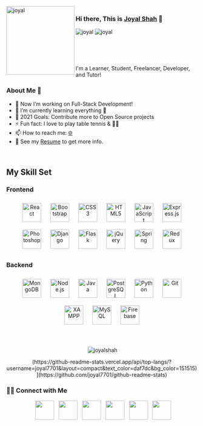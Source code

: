 <img align="left" width="180" height="180" alt="joyal" src="https://user-images.githubusercontent.com/72680045/102575233-bd8bac00-4118-11eb-89f5-302f8ed594f1.png" />

### Hi there, This is [Joyal Shah](https://joyal7701.github.io/) 👋

<p align="left"> 
	<img src="https://komarev.com/ghpvc/?username=joyal7701" alt="joyal" /> 
	<img src="https://badges.pufler.dev/repos/joyal7701" alt="joyal" /> 
</p>
<br>
<br>
<br>

I'm a Learner, Student, Freelancer, Developer, and Tutor!
<br>

### About Me 🚀
- 🔭 Now I’m working on Full-Stack Development!
- 🌱 I’m currently learning everything 🤣
- 🥅 2021 Goals: Contribute more to Open Source projects
- ⚡ Fun fact: I love to play table tennis & 🏊‍♂️
- 📫 How to reach me:  [🌐](https://joyal-portfolio.netlify.app)
- 📝 See my [Resume](https://joyal7701.github.io/assets/Joyal's%20Resume.pdf) to get more info.
<br>

## My Skill Set  




### Frontend  
<div align="center">  
<img style="margin: 10px" src="https://profilinator.rishav.dev/skills-assets/react-original-wordmark.svg" alt="React" height="50" />  
<img style="margin: 10px" src="https://profilinator.rishav.dev/skills-assets/bootstrap-plain.svg" alt="Bootstrap" height="50" />  
<img style="margin: 10px" src="https://profilinator.rishav.dev/skills-assets/css3-original-wordmark.svg" alt="CSS3" height="50" />  
<img style="margin: 10px" src="https://profilinator.rishav.dev/skills-assets/html5-original-wordmark.svg" alt="HTML5" height="50" />  
<img style="margin: 10px" src="https://profilinator.rishav.dev/skills-assets/javascript-original.svg" alt="JavaScript" height="50" />  
<img style="margin: 10px" src="https://profilinator.rishav.dev/skills-assets/express-original-wordmark.svg" alt="Express.js" height="50" />  
<img style="margin: 10px" src="https://profilinator.rishav.dev/skills-assets/photoshop-plain.svg" alt="Photoshop" height="50" />  
<img style="margin: 10px" src="https://profilinator.rishav.dev/skills-assets/django-original.svg" alt="Django" height="50" />  
<img style="margin: 10px" src="https://profilinator.rishav.dev/skills-assets/flask.png" alt="Flask" height="50" />  
<img style="margin: 10px" src="https://profilinator.rishav.dev/skills-assets/jquery.png" alt="jQuery" height="50" />  
<img style="margin: 10px" src="https://profilinator.rishav.dev/skills-assets/springio-icon.svg" alt="Spring" height="50" />  
<img style="margin: 10px" src="https://profilinator.rishav.dev/skills-assets/redux-original.svg" alt="Redux" height="50" />  
</div>





### Backend  
<div align="center">  
<img style="margin: 10px" src="https://profilinator.rishav.dev/skills-assets/mongodb-original-wordmark.svg" alt="MongoDB" height="50" />  
<img style="margin: 10px" src="https://profilinator.rishav.dev/skills-assets/nodejs-original-wordmark.svg" alt="Node.js" height="50" />  
<img style="margin: 10px" src="https://profilinator.rishav.dev/skills-assets/java-original-wordmark.svg" alt="Java" height="50" />  
<img style="margin: 10px" src="https://profilinator.rishav.dev/skills-assets/postgresql-original-wordmark.svg" alt="PostgreSQL" height="50" />  
<img style="margin: 10px" src="https://profilinator.rishav.dev/skills-assets/python-original.svg" alt="Python" height="50" />  
<img style="margin: 10px" src="https://profilinator.rishav.dev/skills-assets/git-scm-icon.svg" alt="Git" height="50" />    
<img style="margin: 10px" src="https://profilinator.rishav.dev/skills-assets/xampp.png" alt="XAMPP" height="50" />  
<img style="margin: 10px" src="https://profilinator.rishav.dev/skills-assets/mysql-original-wordmark.svg" alt="MySQL" height="50" />  
<img style="margin: 10px" src="https://profilinator.rishav.dev/skills-assets/firebase.png" alt="Firebase" height="50" />  
</div>

<br />
<br />

<p align="center">&nbsp;<img align="center" src="https://github-readme-stats.vercel.app/api?username=joyal7701&show_icons=true&locale=en&theme=radical" alt="joyalshah" /></p>

<p align="center">(https://github-readme-stats.vercel.app/api/top-langs/?username=joyal7701&layout=compact&text_color=daf7dc&bg_color=151515)](https://github.com/joyal7701/github-readme-stats) </p>

<h3> 🤝🏻 Connect with Me </h3>

<p align="center">
&nbsp; <a href="https://www.youtube.com/c/ITBuddies" target="_blank" rel="noopener noreferrer"><img src="https://img.icons8.com/plasticine/100/000000/youtube.png" width="50" /></a>  
&nbsp; <a href="https://www.linkedin.com/in/joyal-shah-7701/" target="_blank" rel="noopener noreferrer"><img src="https://img.icons8.com/plasticine/100/000000/linkedin.png" width="50" /></a>
&nbsp; <a href="mailto:joyalshah07@gmail.com" target="_blank" rel="noopener noreferrer"><img src="https://img.icons8.com/plasticine/100/000000/gmail.png"  width="50" /></a>
&nbsp; <a href="https://www.instagram.com/joyal7701/" target="_blank" rel="noopener noreferrer"><img src="https://img.icons8.com/plasticine/100/000000/instagram.png" width="50" /></a>  
&nbsp; <a href="https://twitter.com/Joyal7701/" target="_blank" rel="noopener noreferrer"><img src="https://img.icons8.com/plasticine/100/000000/twitter.png" width="50" /></a>
&nbsp; <a href="https://facebook.com/joyal.shah.35/" target="_blank" rel="noopener noreferrer"><img src="https://img.icons8.com/plasticine/100/000000/facebook.png" width="50" />

</p>

[website]: https://joyal-portfolio.netlify.app/
[twitter]: https://twitter.com/Joyal7701
[youtube]: https://www.youtube.com/c/ITBuddies
[instagram]: https://www.instagram.com/joyal7701/
[linkedin]: https://www.linkedin.com/in/joyal-shah-7701/
[facebook]: https://www.facebook.com/joyal.shah.35
